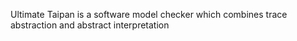 Ultimate Taipan is a software model checker which combines trace abstraction and abstract interpretation